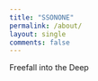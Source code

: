 ```yaml
---
title: "SSONONE"
permalink: /about/
layout: single
comments: false
---
```


Freefall into the Deep
